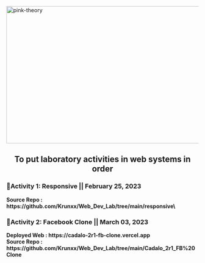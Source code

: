 <img align = "center" alt="pink-theory" width = "1000" height = "360" src = "https://user-images.githubusercontent.com/82696971/223297287-40f4ef5b-368b-4dde-844e-8333a0b1abfb.png
">

<h2 align = "center"> To put laboratory activities in web systems in order </h2>

<h3><b>📌Activity 1: Responsive || February 25, 2023 <b></h3>
Source Repo : https://github.com/Krunxx/Web_Dev_Lab/tree/main/responsive\
<br> 
  
<h3><b>📌Activity 2: Facebook Clone  || March 03, 2023 <b></h3>
Deployed Web : https://cadalo-2r1-fb-clone.vercel.app <br>
Source Repo : https://github.com/Krunxx/Web_Dev_Lab/tree/main/Cadalo_2r1_FB%20Clone
